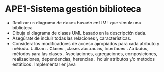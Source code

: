 # APE1-Sistema gestión biblioteca
- Realizar un diagrama de clases basado en UML que simule una biblioteca.
- Dibuja el diagrama de clases UML basado en la descripción dada.
- Asegúrate de incluir todas las relaciones y características.
- Considera los modificadores de acceso apropiados para cada atributo y método.
Utilizar:
  . Clases , clases abstractas, interfaces
  . Atributos, métodos para las clases
  . Asociaciones, agregaciones, composiciones, realizaciones, dependencias, herencias
  . Incluir atributos y/o metodos estáticos
  . Implementar en java
